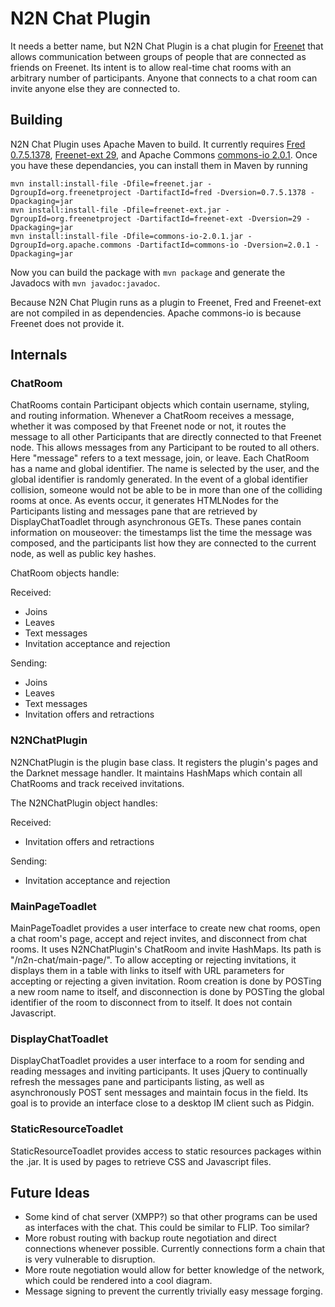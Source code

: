 # N2N Chat Plugin

It needs a better name, but N2N Chat Plugin is a chat plugin for [Freenet](http://www.freenetproject.org) that allows
communication between groups of people that are connected as friends on Freenet. Its intent is to allow real-time chat
rooms with an arbitrary number of participants. Anyone that connects to a chat room can invite anyone else they are
connected to.

## Building

N2N Chat Plugin uses Apache Maven to build. It currently requires
[Fred 0.7.5.1378](https://github.com/freenet/fred-official/tree/build01378),
[Freenet-ext 29](http://downloads.freenetproject.org/alpha/freenet-ext.jar), and Apache Commons
[commons-io 2.0.1](http://commons.apache.org/io/download_io.cgi). Once you have these dependancies, you can install
 them in Maven by running

    mvn install:install-file -Dfile=freenet.jar -DgroupId=org.freenetproject -DartifactId=fred -Dversion=0.7.5.1378 -Dpackaging=jar
    mvn install:install-file -Dfile=freenet-ext.jar -DgroupId=org.freenetproject -DartifactId=freenet-ext -Dversion=29 -Dpackaging=jar
    mvn install:install-file -Dfile=commons-io-2.0.1.jar -DgroupId=org.apache.commons -DartifactId=commons-io -Dversion=2.0.1 -Dpackaging=jar

Now you can build the package with ``mvn package`` and generate the Javadocs with ``mvn javadoc:javadoc``.

Because N2N Chat Plugin runs as a plugin to Freenet, Fred and Freenet-ext are not compiled in as dependencies. Apache
commons-io is because Freenet does not provide it.

## Internals

### ChatRoom

ChatRooms contain Participant objects which contain username, styling, and routing information. Whenever a ChatRoom
receives a message, whether it was composed by that Freenet node or not, it routes the message to all other
Participants that are directly connected to that Freenet node. This allows messages from any Participant to be routed
to all others. Here "message" refers to a text message, join, or leave. Each ChatRoom has a name and global identifier.
The name is selected by the user, and the global identifier is randomly generated. In the event of a global identifier
collision, someone would not be able to be in more than one of the colliding rooms at once. As events occur, it
generates HTMLNodes for the Participants listing and messages pane that are retrieved by DisplayChatToadlet through
asynchronous GETs. These panes contain information on mouseover: the timestamps list the time the message was composed,
and the participants list how they are connected to the current node, as well as public key hashes.

ChatRoom objects handle:

Received:
- Joins
- Leaves
- Text messages
- Invitation acceptance and rejection

Sending:
- Joins
- Leaves
- Text messages
- Invitation offers and retractions


### N2NChatPlugin

N2NChatPlugin is the plugin base class. It registers the plugin's pages and the Darknet message handler. It
maintains HashMaps which contain all ChatRooms and track received invitations.

The N2NChatPlugin object handles:

Received:
- Invitation offers and retractions

Sending:
- Invitation acceptance and rejection

### MainPageToadlet

MainPageToadlet provides a user interface to create new chat rooms, open a chat room's page, accept and reject invites,
and disconnect from chat rooms. It uses N2NChatPlugin's ChatRoom and invite HashMaps. Its path is "/n2n-chat/main-page/".
To allow accepting or rejecting invitations, it displays them in a table with links to itself with URL parameters for
accepting or rejecting a given invitation. Room creation is done by POSTing a new room name to itself, and disconnection
is done by POSTing the global identifier of the room to disconnect from to itself. It does not contain Javascript.

### DisplayChatToadlet

DisplayChatToadlet provides a user interface to a room for sending and reading messages and inviting participants. It
uses jQuery to continually refresh the messages pane and participants listing, as well as asynchronously POST sent
messages and maintain focus in the field. Its goal is to provide an interface close to a desktop IM client such as
Pidgin.

### StaticResourceToadlet

StaticResourceToadlet provides access to static resources packages within the .jar. It is used by pages to retrieve CSS
and Javascript files.

## Future Ideas

- Some kind of chat server (XMPP?) so that other programs can be used as interfaces with the chat. This could be similar
 to FLIP. Too similar?
- More robust routing with backup route negotiation and direct connections whenever possible. Currently connections
form a chain that is very vulnerable to disruption.
- More route negotiation would allow for better knowledge of the network, which could be rendered into a cool diagram.
- Message signing to prevent the currently trivially easy message forging.